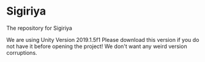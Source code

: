 # Sigiriya
The repository for Sigiriya

We are using Unity Version 2019.1.5f1
Please download this version if you do not have it before opening the project! We don't want any weird version corruptions.
